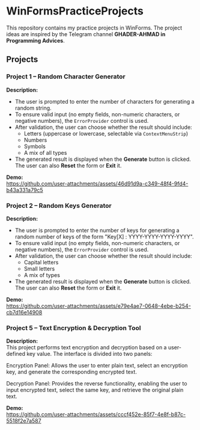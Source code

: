 # WinFormsPracticeProjects

This repository contains my practice projects in WinForms. The project ideas are inspired by the Telegram channel **GHADER-AHMAD in Programming Advices**.

## Projects

### Project 1 – Random Character Generator  

**Description:**  
- The user is prompted to enter the number of characters for generating a random string.  
- To ensure valid input (no empty fields, non-numeric characters, or negative numbers), the `ErrorProvider` control is used.  
- After validation, the user can choose whether the result should include:  
  - Letters (uppercase or lowercase, selectable via `ContextMenuStrip`)  
  - Numbers  
  - Symbols  
  - A mix of all types  
- The generated result is displayed when the **Generate** button is clicked. The user can also **Reset** the form or **Exit** it.  

**Demo:**  
https://github.com/user-attachments/assets/46d91d9a-c349-48f4-9fd4-b43a331a79c5

### Project 2 – Random Keys Generator  

**Description:**  
- The user is prompted to enter the number of keys for generating a random number of keys of the form "Key[X] : YYYY-YYYY-YYYY-YYYY".  
- To ensure valid input (no empty fields, non-numeric characters, or negative numbers), the `ErrorProvider` control is used.  
- After validation, the user can choose whether the result should include:  
  - Capital letters
  - Small letters
  - A mix of types  
- The generated result is displayed when the **Generate** button is clicked. The user can also **Reset** the form or **Exit** it.  

**Demo:**  
https://github.com/user-attachments/assets/e79e4ae7-0648-4ebe-b254-cb7d16e14908
 

### Project 5 – Text Encryption & Decryption Tool

**Description:**  
This project performs text encryption and decryption based on a user-defined key value. The interface is divided into two panels:

Encryption Panel: Allows the user to enter plain text, select an encryption key, and generate the corresponding encrypted text.

Decryption Panel: Provides the reverse functionality, enabling the user to input encrypted text, select the same key, and retrieve the original plain text.

**Demo:**  
https://github.com/user-attachments/assets/cccf452e-85f7-4e8f-b87c-5518f2e7a587






